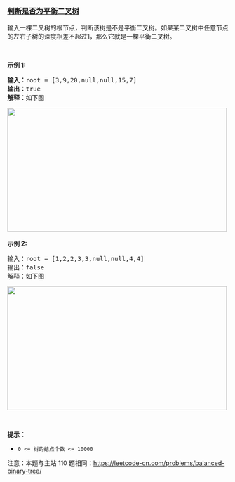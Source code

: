 ### [判断是否为平衡二叉树](https://leetcode-cn.com/problems/ping-heng-er-cha-shu-lcof)

<p>输入一棵二叉树的根节点，判断该树是不是平衡二叉树。如果某二叉树中任意节点的左右子树的深度相差不超过1，那么它就是一棵平衡二叉树。</p>

<p>&nbsp;</p>

<p><strong>示例 1:</strong></p>

<pre>
<strong>输入：</strong>root = [3,9,20,null,null,15,7]
<strong>输出：</strong>true 
<strong>解释：</strong>如下图
</pre>

<p><img alt="" src="https://pic.leetcode.cn/1695102431-vbmWJn-image.png" style="height: 281px; width: 500px;" /><br />
<br />
<strong>示例 2:</strong></p>

<pre>
输入：root = [1,2,2,3,3,null,null,4,4]
输出：false
解释：如下图
</pre>
<img alt="" src="https://pic.leetcode.cn/1695102434-WlaxCo-image.png" style="height: 281px; width: 500px;" />
<p>&nbsp;</p>

<p><strong>提示：</strong></p>

<ul>
	<li><code>0 &lt;= 树的结点个数 &lt;= 10000</code></li>
</ul>

<p>注意：本题与主站 110&nbsp;题相同：<a href="https://leetcode-cn.com/problems/balanced-binary-tree/">https://leetcode-cn.com/problems/balanced-binary-tree/</a></p>
